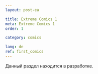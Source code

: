 ```yaml
---
layout: post-ea

title: Extreme Comics 1
meta: Extreme Comics 1
order: 1

category: comics

lang: de
ref: first_comics
---
```


Данный раздел находится в разработке.

